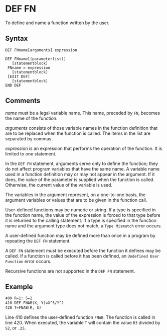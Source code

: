 # DEF FN

To define and name a function written by the user.

## Syntax

`DEF FNname[arguments] expression`

```text
DEF FNname[(parameterlist)]
   [statementblock]
 FNname = expression
   [statementblock]
 [EXIT DEF]
   [statementblock]
END DEF
```

## Comments

*name* must be a legal variable name. This name, preceded by `FN`, becomes the name of the function.

*arguments* consists of those variable names in the function definition that are to be replaced when the function is called. The items in the list are separated by commas.

*expression* is an expression that performs the operation of the function. It is limited to one statement.

In the `DEF FN` statement, arguments serve only to define the function; they do not affect program variables that have the same name. A variable name used in a function definition may or may not appear in the argument. If it does, the value of the parameter is supplied when the function is called. Otherwise, the current value of the variable is used.

The variables in the argument represent, on a one-to-one basis, the argument variables or values that are to be given in the function call.

User-defined functions may be numeric or string. If a type is specified in the function name, the value of the expression is forced to that type before it is returned to the calling statement. If a type is specified in the function name and the argument type does not match, a `Type Mismatch` error occurs.

A user-defined function may be defined more than once in a program by repeating the `DEF FN` statement.

A `DEF FN` statement must be executed before the function it defines may be called. If a function is called before it has been defined, an `Undefined User Function` error occurs.

Recursive functions are not supported in the `DEF FN` statement.

## Example

```vb
400 R=1: S=2
410 DEF FNAB(X, Y)=X^3/Y^2
420 T=FNAB(R, S)
```

Line 410 defines the user-defined function `FNAB`. The function is called in line 420. When executed, the variable `T` will contain the value `R3` divided by `S2`, or `.25`.

